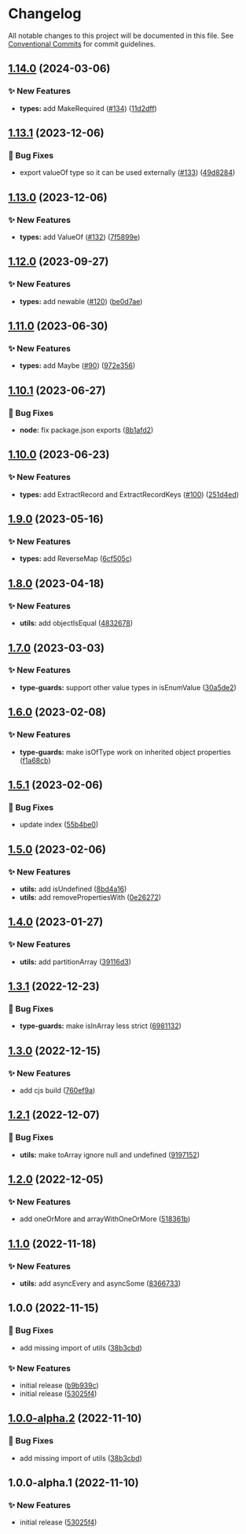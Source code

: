 # Changelog

All notable changes to this project will be documented in this file. See
[Conventional Commits](https://conventionalcommits.org) for commit guidelines.

## [1.14.0](https://github.com/myparcelnl/ts-utils/compare/v1.13.1...v1.14.0) (2024-03-06)


### :sparkles: New Features

* **types:** add MakeRequired ([#134](https://github.com/myparcelnl/ts-utils/issues/134)) ([11d2dff](https://github.com/myparcelnl/ts-utils/commit/11d2dff26818c349cf8236c189c195b2bb206632))

## [1.13.1](https://github.com/myparcelnl/ts-utils/compare/v1.13.0...v1.13.1) (2023-12-06)


### :bug: Bug Fixes

* export valueOf type so it can be used externally ([#133](https://github.com/myparcelnl/ts-utils/issues/133)) ([49d8284](https://github.com/myparcelnl/ts-utils/commit/49d8284e00abae3e1f3a618a92f3e2df80a69864))

## [1.13.0](https://github.com/myparcelnl/ts-utils/compare/v1.12.0...v1.13.0) (2023-12-06)


### :sparkles: New Features

* **types:** add ValueOf ([#132](https://github.com/myparcelnl/ts-utils/issues/132)) ([7f5899e](https://github.com/myparcelnl/ts-utils/commit/7f5899e478ab024fdaabf409596b548a098252c0))

## [1.12.0](https://github.com/myparcelnl/ts-utils/compare/v1.11.0...v1.12.0) (2023-09-27)


### :sparkles: New Features

* **types:** add newable ([#120](https://github.com/myparcelnl/ts-utils/issues/120)) ([be0d7ae](https://github.com/myparcelnl/ts-utils/commit/be0d7aed6c6b4eb4415107853f93d72bc028d3e3))

## [1.11.0](https://github.com/myparcelnl/ts-utils/compare/v1.10.1...v1.11.0) (2023-06-30)


### :sparkles: New Features

* **types:** add Maybe ([#90](https://github.com/myparcelnl/ts-utils/issues/90)) ([972e356](https://github.com/myparcelnl/ts-utils/commit/972e356fe85031faace8b77c8d2b7a4f0e751a4f))

## [1.10.1](https://github.com/myparcelnl/ts-utils/compare/v1.10.0...v1.10.1) (2023-06-27)


### :bug: Bug Fixes

* **node:** fix package.json exports ([8b1afd2](https://github.com/myparcelnl/ts-utils/commit/8b1afd2adf209ff386aa8c44f75af3aeb1b313a9))

## [1.10.0](https://github.com/myparcelnl/ts-utils/compare/v1.9.0...v1.10.0) (2023-06-23)


### :sparkles: New Features

* **types:** add ExtractRecord and ExtractRecordKeys ([#100](https://github.com/myparcelnl/ts-utils/issues/100)) ([251d4ed](https://github.com/myparcelnl/ts-utils/commit/251d4eddda2cb2fcb746b5027fa493685f291cf8))

## [1.9.0](https://github.com/myparcelnl/ts-utils/compare/v1.8.0...v1.9.0) (2023-05-16)


### :sparkles: New Features

* **types:** add ReverseMap ([6cf505c](https://github.com/myparcelnl/ts-utils/commit/6cf505c3a7ccad7922ee489ad0c461e86b39dc06))

## [1.8.0](https://github.com/myparcelnl/ts-utils/compare/v1.7.0...v1.8.0) (2023-04-18)


### :sparkles: New Features

* **utils:** add objectIsEqual ([4832678](https://github.com/myparcelnl/ts-utils/commit/483267842b2cba27f5aaed99ebc97a7564fe2190))

## [1.7.0](https://github.com/myparcelnl/ts-utils/compare/v1.6.0...v1.7.0) (2023-03-03)


### :sparkles: New Features

* **type-guards:** support other value types in isEnumValue ([30a5de2](https://github.com/myparcelnl/ts-utils/commit/30a5de2f48139a16871553cc91195f58434e8fa2))

## [1.6.0](https://github.com/myparcelnl/ts-utils/compare/v1.5.1...v1.6.0) (2023-02-08)


### :sparkles: New Features

* **type-guards:** make isOfType work on inherited object properties ([f1a68cb](https://github.com/myparcelnl/ts-utils/commit/f1a68cbf595783620f33a036584cdfc482989bb7))

## [1.5.1](https://github.com/myparcelnl/ts-utils/compare/v1.5.0...v1.5.1) (2023-02-06)


### :bug: Bug Fixes

* update index ([55b4be0](https://github.com/myparcelnl/ts-utils/commit/55b4be0f411331d04d38d1504221d2f4b1ac1188))

## [1.5.0](https://github.com/myparcelnl/ts-utils/compare/v1.4.0...v1.5.0) (2023-02-06)


### :sparkles: New Features

* **utils:** add isUndefined ([8bd4a16](https://github.com/myparcelnl/ts-utils/commit/8bd4a16462343df5a73dc3abb02648681e060de6))
* **utils:** add removePropertiesWith ([0e26272](https://github.com/myparcelnl/ts-utils/commit/0e26272c7055e7319bc30a55a533ecda8ef1498a))

## [1.4.0](https://github.com/myparcelnl/ts-utils/compare/v1.3.1...v1.4.0) (2023-01-27)


### :sparkles: New Features

* **utils:** add partitionArray ([39116d3](https://github.com/myparcelnl/ts-utils/commit/39116d3a440573b9b29739642ca499e8c560b352))

## [1.3.1](https://github.com/myparcelnl/ts-utils/compare/v1.3.0...v1.3.1) (2022-12-23)


### :bug: Bug Fixes

* **type-guards:** make isInArray less strict ([6981132](https://github.com/myparcelnl/ts-utils/commit/6981132b9d7ed5f6c29a0a86d1e19ccec7186c0d))

## [1.3.0](https://github.com/myparcelnl/ts-utils/compare/v1.2.1...v1.3.0) (2022-12-15)


### :sparkles: New Features

* add cjs build ([760ef9a](https://github.com/myparcelnl/ts-utils/commit/760ef9a85cd9f856f9619145faa40a69ec857cd4))

## [1.2.1](https://github.com/myparcelnl/ts-utils/compare/v1.2.0...v1.2.1) (2022-12-07)


### :bug: Bug Fixes

* **utils:** make toArray ignore null and undefined ([9197152](https://github.com/myparcelnl/ts-utils/commit/91971528405d816cba6ad0c239b1b11fc27a107c))

## [1.2.0](https://github.com/myparcelnl/ts-utils/compare/v1.1.0...v1.2.0) (2022-12-05)


### :sparkles: New Features

* add oneOrMore and arrayWithOneOrMore ([518361b](https://github.com/myparcelnl/ts-utils/commit/518361b463474db71942e851e49cdb7f4a4096e8))

## [1.1.0](https://github.com/myparcelnl/ts-utils/compare/v1.0.0...v1.1.0) (2022-11-18)


### :sparkles: New Features

* **utils:** add asyncEvery and asyncSome ([8366733](https://github.com/myparcelnl/ts-utils/commit/83667335a66392ac39ddefc1bccc9948ee47738e))

## 1.0.0 (2022-11-15)


### :bug: Bug Fixes

* add missing import of utils ([38b3cbd](https://github.com/myparcelnl/ts-utils/commit/38b3cbd63d34afc282c39e1e803f9a75183986ab))


### :sparkles: New Features

* initial release ([b9b939c](https://github.com/myparcelnl/ts-utils/commit/b9b939cfd2257042c62d06e1505e351fb36d36b2))
* initial release ([53025f4](https://github.com/myparcelnl/ts-utils/commit/53025f43250882e4be29bab79cd4ed378158111d))

## [1.0.0-alpha.2](https://github.com/myparcelnl/ts-utils/compare/v1.0.0-alpha.1...v1.0.0-alpha.2) (2022-11-10)


### :bug: Bug Fixes

* add missing import of utils ([38b3cbd](https://github.com/myparcelnl/ts-utils/commit/38b3cbd63d34afc282c39e1e803f9a75183986ab))

## 1.0.0-alpha.1 (2022-11-10)


### :sparkles: New Features

* initial release ([53025f4](https://github.com/myparcelnl/ts-utils/commit/53025f43250882e4be29bab79cd4ed378158111d))
